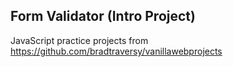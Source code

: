 ## Form Validator (Intro Project)
JavaScript practice projects from  https://github.com/bradtraversy/vanillawebprojects